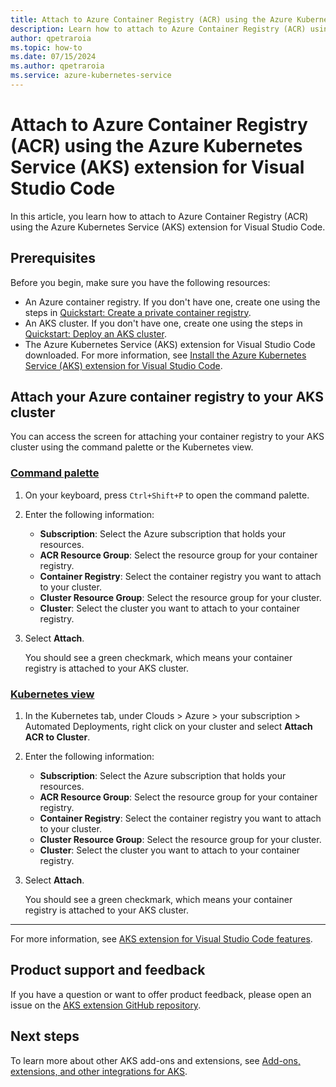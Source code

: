 ```yaml
---
title: Attach to Azure Container Registry (ACR) using the Azure Kubernetes Service (AKS) extension for Visual Studio Code
description: Learn how to attach to Azure Container Registry (ACR) using the Azure Kubernetes Service (AKS) extension for Visual Studio Code.
author: qpetraroia
ms.topic: how-to
ms.date: 07/15/2024
ms.author: qpetraroia
ms.service: azure-kubernetes-service
---
```


# Attach to Azure Container Registry (ACR) using the Azure Kubernetes Service (AKS) extension for Visual Studio Code

In this article, you learn how to attach to Azure Container Registry (ACR) using the Azure Kubernetes Service (AKS) extension for Visual Studio Code. 

## Prerequisites

Before you begin, make sure you have the following resources:

* An Azure container registry. If you don't have one, create one using the steps in [Quickstart: Create a private container registry][create-acr-cli].
* An AKS cluster. If you don't have one, create one using the steps in [Quickstart: Deploy an AKS cluster][deploy-aks-cli].
* The Azure Kubernetes Service (AKS) extension for Visual Studio Code downloaded. For more information, see [Install the Azure Kubernetes Service (AKS) extension for Visual Studio Code][install-aks-vscode].

## Attach your Azure container registry to your AKS cluster

You can access the screen for attaching your container registry to your AKS cluster using the command palette or the Kubernetes view.

### [Command palette](#tab/command-palette)

1. On your keyboard, press `Ctrl+Shift+P` to open the command palette.
2. Enter the following information:

    * **Subscription**: Select the Azure subscription that holds your resources.
    * **ACR Resource Group**: Select the resource group for your container registry.
    * **Container Registry**: Select the container registry you want to attach to your cluster.
    * **Cluster Resource Group**: Select the resource group for your cluster.
    * **Cluster**: Select the cluster you want to attach to your container registry.

3. Select **Attach**.

    You should see a green checkmark, which means your container registry is attached to your AKS cluster.

### [Kubernetes view](#tab/kubernetes-view)

1. In the Kubernetes tab, under Clouds > Azure > your subscription > Automated Deployments, right click on your cluster and select **Attach ACR to Cluster**.
2. Enter the following information:

    * **Subscription**: Select the Azure subscription that holds your resources.
    * **ACR Resource Group**: Select the resource group for your container registry.
    * **Container Registry**: Select the container registry you want to attach to your cluster.
    * **Cluster Resource Group**: Select the resource group for your cluster.
    * **Cluster**: Select the cluster you want to attach to your container registry.

3. Select **Attach**.

    You should see a green checkmark, which means your container registry is attached to your AKS cluster.

---

For more information, see [AKS extension for Visual Studio Code features][aks-vscode-features].

## Product support and feedback

If you have a question or want to offer product feedback, please open an issue on the [AKS extension GitHub repository][aks-vscode-github].

## Next steps

To learn more about other AKS add-ons and extensions, see [Add-ons, extensions, and other integrations for AKS][aks-addons].

<!---LINKS--->
[create-acr-cli]: /azure/container-registry/container-registry-get-started-azure-cli
[deploy-aks-cli]: ./learn/quick-kubernetes-deploy-cli.md
[install-aks-vscode]: ./aks-extension-vs-code.md#installation
[aks-vscode-features]: https://code.visualstudio.com/docs/azure/aksextensions#_features
[aks-vscode-github]: https://github.com/Azure/vscode-aks-tools/issues/new/choose
[aks-addons]: ./integrations.md

